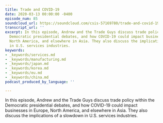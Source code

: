 ```yaml
---
title: Trade and COVID-19
date: 2020-03-13 00:00:00 -0400
episode_num: 85
soundcloud_url: https://soundcloud.com/csis-57169780/trade-and-covid-19
transcript_url: ''
excerpt: In this episode, Andrew and the Trade Guys discuss trade policy within the
  Democratic presidential debates, and how COVID-19 could impact businesses in Europe,
  North America, and elsewhere in Asia. They also discuss the implications of a slowdown
  in U.S. services industries.
keywords:
- _keywords/services.md
- _keywords/manufacturing.md
- _keywords/japan.md
- _keywords/korea.md
- _keywords/eu.md
- _keywords/china.md
podcast_produced_by_language: ''

---
```

In this episode, Andrew and the Trade Guys discuss trade policy within the Democratic presidential debates, and how COVID-19 could impact businesses in Europe, North America, and elsewhere in Asia. They also discuss the implications of a slowdown in U.S. services industries.